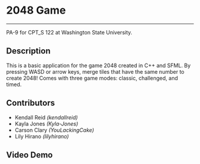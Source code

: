 # 2048 Game
***
PA-9 for CPT_S 122 at Washington State University.

## Description
This is a basic application for the game 2048 created in C++ and SFML.
By pressing WASD or arrow keys, merge tiles that have the same number to create 2048! Comes with three game modes: classic, challenged, and timed.

## Contributors
- Kendall Reid _(kendallreid)_
- Kayla Jones _(Kyla-Jones)_
- Carson Clary _(YouLackingCake)_
- Lily Hirano _(lilyhirano)_

## Video Demo
